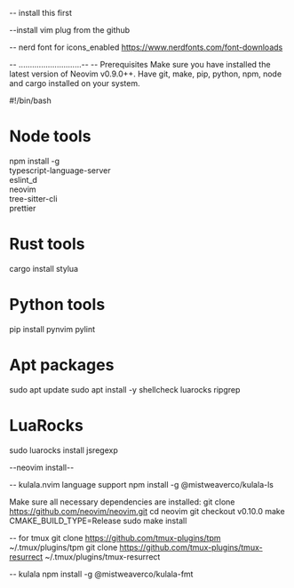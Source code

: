 -- install this first

--install vim plug from the github

-- nerd font for icons_enabled
https://www.nerdfonts.com/font-downloads

-- ............................--
-- Prerequisites
Make sure you have installed the latest version of Neovim v0.9.0++.
Have git, make, pip, python, npm, node and cargo installed on your system.

#!/bin/bash

# Node tools

npm install -g \
 typescript-language-server \
 eslint_d \
 neovim \
 tree-sitter-cli \
 prettier

# Rust tools

cargo install stylua

# Python tools

pip install pynvim pylint

# Apt packages

sudo apt update
sudo apt install -y shellcheck luarocks ripgrep

# LuaRocks

sudo luarocks install jsregexp

--neovim install--

-- kulala.nvim language support
npm install -g @mistweaverco/kulala-ls

Make sure all necessary dependencies are installed:
git clone https://github.com/neovim/neovim.git
cd neovim
git checkout v0.10.0
make CMAKE_BUILD_TYPE=Release
sudo make install

-- for tmux
git clone https://github.com/tmux-plugins/tpm ~/.tmux/plugins/tpm
git clone https://github.com/tmux-plugins/tmux-resurrect ~/.tmux/plugins/tmux-resurrect

-- kulala
npm install -g @mistweaverco/kulala-fmt

